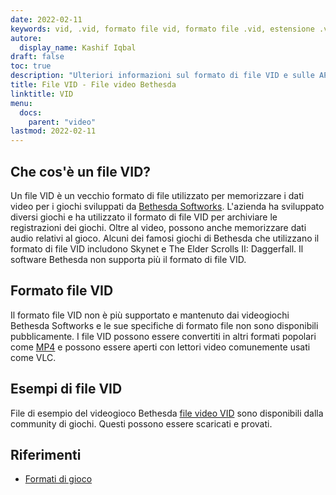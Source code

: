 ```yaml
---
date: 2022-02-11
keywords: vid, .vid, formato file vid, formato file .vid, estensione .vid, estensione vid, formato video vid, file dvd vid
autore:
  display_name: Kashif Iqbal
draft: false
toc: true
description: "Ulteriori informazioni sul formato di file VID e sulle API che possono creare e aprire file VID."
title: File VID - File video Bethesda
linktitle: VID
menu:
  docs:
    parent: "video"
lastmod: 2022-02-11
---
```


## Che cos'è un file VID? ##

Un file VID è un vecchio formato di file utilizzato per memorizzare i dati video per i giochi sviluppati da [Bethesda Softworks](https://bethesda.net/en/dashboard). L'azienda ha sviluppato diversi giochi e ha utilizzato il formato di file VID per archiviare le registrazioni dei giochi. Oltre al video, possono anche memorizzare dati audio relativi al gioco. Alcuni dei famosi giochi di Bethesda che utilizzano il formato di file VID includono Skynet e The Elder Scrolls II: Daggerfall. Il software Bethesda non supporta più il formato di file VID.

## Formato file VID

Il formato file VID non è più supportato e mantenuto dai videogiochi Bethesda Softworks e le sue specifiche di formato file non sono disponibili pubblicamente. I file VID possono essere convertiti in altri formati popolari come [MP4](/it/video/mp4/) e possono essere aperti con lettori video comunemente usati come VLC.

## Esempi di file VID

File di esempio del videogioco Bethesda [file video VID](http://samples.mplayerhq.hu/game-formats/bethsoft-vid/) sono disponibili dalla community di giochi. Questi possono essere scaricati e provati.

## Riferimenti ##

- [Formati di gioco](http://samples.mplayerhq.hu/game-formats/bethsoft-vid/)

